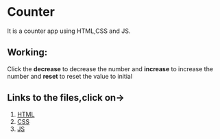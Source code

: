 # Counter
It is a counter app using HTML,CSS and JS.

## Working:
Click the **decrease** to decrease the number and **increase** to increase the number and **reset** to reset the value to initial 

## Links to the files,click on->
1. [HTML](https://github.com/IndranjanaChatterjee/Counter/blob/main/counter/count.html)
2. [CSS](https://github.com/IndranjanaChatterjee/Counter/blob/main/counter/style.css)
3. [JS](https://github.com/IndranjanaChatterjee/Counter/blob/main/counter/change.js)
